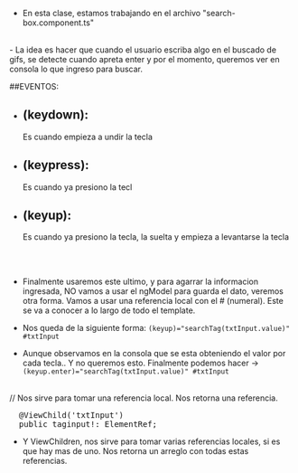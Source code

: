 - En esta clase, estamos trabajando en el archivo "search-box.component.ts"
<br>
- La idea es hacer que cuando el usuario escriba algo en el buscado de gifs, se detecte cuando apreta enter y por el momento, queremos ver en consola lo que ingreso para buscar.

##EVENTOS:

- ## (keydown):
  Es cuando empieza a undir la tecla

- ## (keypress):
  Es cuando ya presiono la tecl

- ## (keyup):
  Es cuando ya presiono la tecla, la suelta y empieza a levantarse la tecla

<br><br>
- Finalmente usaremos este ultimo, y para agarrar la informacion ingresada, NO vamos a usar el ngModel para guarda el dato, veremos otra forma.
  Vamos a usar una referencia local con el # (numeral). Este se va a conocer a lo largo de todo el template.

- Nos queda de la siguiente forma: ``(keyup)="searchTag(txtInput.value)" #txtInput``

- Aunque observamos en la consola que se esta obteniendo el valor por cada tecla.. Y no queremos esto. Finalmente podemos hacer → ````(keyup.enter)="searchTag(txtInput.value)" #txtInput````

<br>
// Nos sirve para tomar una referencia local. Nos retorna una referencia.
<pre>
  @ViewChild('txtInput')
  public taginput!: ElementRef<HTMLInputElement>;
</pre>

- Y ViewChildren, nos sirve para tomar varias referencias locales, si es que hay mas de uno. Nos retorna un arreglo con todas estas referencias.

